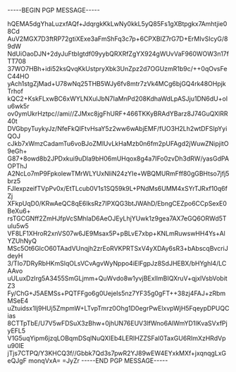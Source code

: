 -----BEGIN PGP MESSAGE-----

hQEMA5dgYhaLuzxfAQf+JdqrgkKkLwNy0kkL5yQ85Fs1gXBtpgkx7Amhtjie08Cd
AuV2MGX7D3ftRP72gtiXExe3aFmShFq3c7p+6CPXBlZ7rG7D+ErMIvSIcyG/89dW
NdUiOaoDJN+2dyJuFtbIgtdf09yybQRXRfZgYX924gWUvVaF960WOW3n17fTT708
37WO7HBh+idi52ksQvqKkUstpryXbk3UnZpz2d7OGUzmR1b9c/++0qOvsFeC44HO
yAch1stgZjMad+U78wNq25THB5WJy6fv8mtr7zVk4MCg6bjGQ4rk48OHpjkTrhof
kQC2+KskFLxwBC6xWYLNXulJbN7IaMnPd208KdhaWdLpASJju1DN6dU+olu6wk5r
ov0ymUkrHztpc//ami//ZJMxc8jgFhURF+466TKKyBRAdYBarz8J74GuQXlRR40t
DVGbpyTuykyJz/NfeFkQIFtvHsaY5z2ww6wAbjEMF/fUO3H2Lh2wtDFSIpYyiQOJ
cJkb7xWmzCadamTu6voBJoZMlUvLkHaMzb0n6fm2pUFAgd2jWuwZNipjitO9eGh+
G87+8owd8b2JPDxkui9uDla9bH06mUHqox8g4a7IFo0zvDh3dRW/yasGdPAOPThJ
A2NcLo7mP9FpkolewTMrWLYUxNliN24zYIe+WBQMURmFff80gGBHtso7jfj5brz5
FJIexpzeifTVpPv0x/EtTLcub0V1s1SQ59k9L+PNdMs6UMM4xSYrTJRxf10q6fZj
XFkpUqD0/KRwAeQC8qE6lksRz7IPXQG3btJWAhD/EbngCEZpo6CCpSexE0BeXu6+
rsTGCGNff2ZmHJfpVcSMhlaD6AeOJEyLhjYUwk1z9gea7AX7eGQ6ORWd5TuIu5w5
VF8LF1XHroR2xnVS07w6JE9Msax5P+pBLvE7xbp+KNLmRuwswHH4Ys+AlYZUhNyQ
MSc5Ot6GlcO60TAadVUnqjh2zrEoRVKPRTSxV4yXDAy6sR3+bAbscqBvcriJdeyH
3/TIo7DRyRbHKmSlqOLsVCvAgvWyNppo4iElFgpJz8SdJHEBX/bHYghl4/LCAAvo
uULuxDzIrg5A3455SmGLjmm+QuWvdo8w1yvjBExlImBIQXruV+qjxlVsbVobitZ3
Fy/ChG+J5AEMSs+PQTFFgo6g0UejeIs5nz7YF35g0gFT++38zj4FAJ+zRbmMSeE4
uZtuidsx1Ij9HUj5ZmpmW+LTvpTmrz0Ohg1D0egrPwElxvpWjH5FqeypDPUQCias
8CTTpTbE/U7V5wFDSuX3zBhw+0jhUN76EUV3lfWno6AlWmYD1IKvaSVxfPjyEFL5
V1G5uqYipm6jzqLOBqmDSqlNuQXIEb4LERIHZZSFaI0TaxGU6RImXzHRdVpu90IE
jTjs7CTPQ/Y3KHCQ3f//Gbbk7Qd3s7pwR2YJ89wEW4EYxkMXf+jxqnqgLxGeQJgF
monqVxA=
=JyZr
-----END PGP MESSAGE-----
